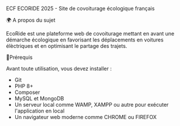 ECF ECORIDE 2025 - Site de covoiturage écologique français

🌍 A propos du sujet

EcoRide est une plateforme web de covoiturage mettant en avant une démarche écologique en favorisant les déplacements en voitures élèctriques et en optimisant le partage des trajets.

📌Prérequis

Avant toute utilisation, vous devez installer :
* Git
* PHP 8+
* Composer
* MySQL et MongoDB
* Un serveur local comme WAMP, XAMPP ou autre pour exécuter l'application en local
* Un navigateur web moderne comme CHROME ou FIREFOX

